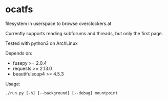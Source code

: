 # ocatfs

filesystem in userspace to browse overclockers.at

Currently supports reading subforums and threads, but only the first page.

Tested with python3 on ArchLinux

Depends on:
* fusepy >= 2.0.4
* requests >= 2.13.0
* beautifulsoup4 >= 4.5.3

Usage:

`./run.py [-h] [--background] [--debug] mountpoint` 

